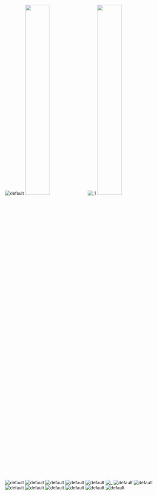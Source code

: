 ![default](https://user-images.githubusercontent.com/32529187/40702082-75d22402-641b-11e8-895f-9f791d0bfe41.jpg)
<img src="https://user-images.githubusercontent.com/32529187/40702082-75d22402-641b-11e8-895f-9f791d0bfe41.jpg" width="40%">
![_1](https://user-images.githubusercontent.com/32529187/40702083-76029ff6-641b-11e8-8e15-59a96c55d65b.jpg)
<img src="https://user-images.githubusercontent.com/32529187/40702083-76029ff6-641b-11e8-8e15-59a96c55d65b.jpg" width="40%">
![default](https://user-images.githubusercontent.com/32529187/40702084-763000d6-641b-11e8-8198-55a33107c12e.jpg)
![default](https://user-images.githubusercontent.com/32529187/40702085-7661c58a-641b-11e8-920b-e641378a3c32.jpg)
![default](https://user-images.githubusercontent.com/32529187/40702086-768e242c-641b-11e8-80aa-79bec1d02741.jpg)
![default](https://user-images.githubusercontent.com/32529187/40702087-76bd3492-641b-11e8-888e-20c45ff418a7.jpg)
![default](https://user-images.githubusercontent.com/32529187/40702088-76ebb9e8-641b-11e8-9739-f81c6f31f5df.jpg)
![_](https://user-images.githubusercontent.com/32529187/40702089-77187564-641b-11e8-93db-41688a6c6f6a.jpg)
![default](https://user-images.githubusercontent.com/32529187/40702090-7755a63c-641b-11e8-87c5-2018a80fea97.png)
![default](https://user-images.githubusercontent.com/32529187/40702091-77822de2-641b-11e8-9eee-0c08228f9267.jpg)
![default](https://user-images.githubusercontent.com/32529187/40702092-77ada4c2-641b-11e8-9f7c-4e020d33a707.jpg)
![default](https://user-images.githubusercontent.com/32529187/40702093-77db51f6-641b-11e8-85c7-3f69a941e806.jpg)
![default](https://user-images.githubusercontent.com/32529187/40702095-788c93a8-641b-11e8-8b9c-5ff9ab8a0cf1.jpg)
![default](https://user-images.githubusercontent.com/32529187/40702096-78bac14c-641b-11e8-962d-2be0beea442f.jpg)
![default](https://user-images.githubusercontent.com/32529187/40702097-78e5aa4c-641b-11e8-916d-fd3a7e29e619.jpg)
![default](https://user-images.githubusercontent.com/32529187/40702098-7914ca0c-641b-11e8-88ce-89fb0d96927a.jpg)
